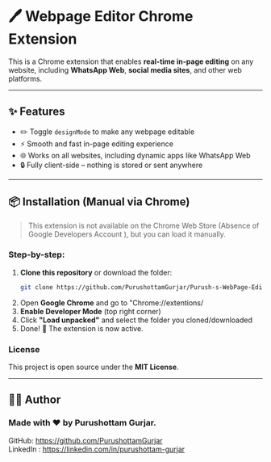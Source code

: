 # 🖊️ Webpage Editor Chrome Extension

This is a Chrome extension that enables **real-time in-page editing** on any website, including **WhatsApp Web**, **social media sites**, and other web platforms.

---

## ✨ Features

- ✏️ Toggle `designMode` to make any webpage editable
- ⚡ Smooth and fast in-page editing experience
- 🌐 Works on all websites, including dynamic apps like WhatsApp Web
- 🔒 Fully client-side – nothing is stored or sent anywhere

---

## 📦 Installation (Manual via Chrome)

> This extension is not available on the Chrome Web Store (Absence of Google Developers Account ), but you can load it manually.

### Step-by-step:

1. **Clone this repository** or download the folder:
   ```bash
   git clone https://github.com/PurushottamGurjar/Purush-s-WebPage-Editor---Chrome-Extention.git
2. Open **Google Chrome** and go to  "Chrome://extentions/
3. **Enable Developer Mode** (top right corner)
4. Click **"Load unpacked"** and select the folder you cloned/downloaded
5. Done! 🎉 The extension is now active.

### License
This project is open source under the **MIT License**.

---
## 🙋‍♂️ Author
### Made with ❤️ by **Purushottam Gurjar**.
GitHub: https://github.com/PurushottamGurjar  
LinkedIn : https://linkedin.com/in/purushottam-gurjar

